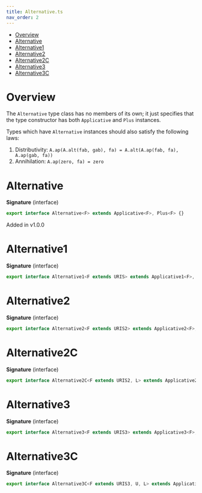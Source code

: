 ```yaml
---
title: Alternative.ts
nav_order: 2
---
```


<!-- START doctoc generated TOC please keep comment here to allow auto update -->
<!-- DON'T EDIT THIS SECTION, INSTEAD RE-RUN doctoc TO UPDATE -->


- [Overview](#overview)
- [Alternative](#alternative)
- [Alternative1](#alternative1)
- [Alternative2](#alternative2)
- [Alternative2C](#alternative2c)
- [Alternative3](#alternative3)
- [Alternative3C](#alternative3c)

<!-- END doctoc generated TOC please keep comment here to allow auto update -->

# Overview

The `Alternative` type class has no members of its own; it just specifies that the type constructor has both
`Applicative` and `Plus` instances.

Types which have `Alternative` instances should also satisfy the following laws:

1. Distributivity: `A.ap(A.alt(fab, gab), fa) = A.alt(A.ap(fab, fa), A.ap(gab, fa))`
2. Annihilation: `A.ap(zero, fa) = zero`

# Alternative

**Signature** (interface)

```ts
export interface Alternative<F> extends Applicative<F>, Plus<F> {}
```

Added in v1.0.0

# Alternative1

**Signature** (interface)

```ts
export interface Alternative1<F extends URIS> extends Applicative1<F>, Plus1<F> {}
```

# Alternative2

**Signature** (interface)

```ts
export interface Alternative2<F extends URIS2> extends Applicative2<F>, Plus2<F> {}
```

# Alternative2C

**Signature** (interface)

```ts
export interface Alternative2C<F extends URIS2, L> extends Applicative2C<F, L>, Plus2C<F, L> {}
```

# Alternative3

**Signature** (interface)

```ts
export interface Alternative3<F extends URIS3> extends Applicative3<F>, Plus3<F> {}
```

# Alternative3C

**Signature** (interface)

```ts
export interface Alternative3C<F extends URIS3, U, L> extends Applicative3C<F, U, L>, Plus3C<F, U, L> {}
```

